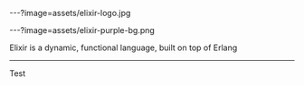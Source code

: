 ---?image=assets/elixir-logo.jpg

---?image=assets/elixir-purple-bg.png

Elixir is a dynamic, functional language, built on top of Erlang

---

Test

